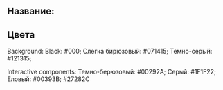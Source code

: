 ## Название:
## Цвета

Background: 
Black: #000;
Слегка бирюзовый: #071415;
Темно-серый: #121315;

Interactive components:
Темно-берюзовый: #00292A;
Серый: #1F1F22;
Еловый: #00393B;
#27282C


